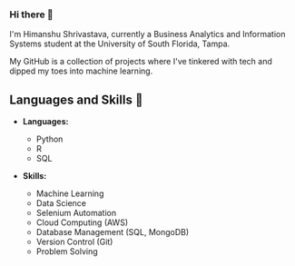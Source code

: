 ### Hi there 👋

I'm Himanshu Shrivastava, currently a Business Analytics and Information Systems student at the University of South Florida, Tampa.

My GitHub is a collection of projects where I've tinkered with tech and dipped my toes into machine learning. 


## Languages and Skills 🚀

- **Languages:**
  - Python
  - R
  - SQL

- **Skills:**
  - Machine Learning
  - Data Science
  - Selenium Automation
  - Cloud Computing (AWS)
  - Database Management (SQL, MongoDB)
  - Version Control (Git)
  - Problem Solving
<!--
**himanshu1698/himanshu1698** is a ✨ _special_ ✨ repository because its `README.md` (this file) appears on your GitHub profile.

Here are some ideas to get you started:

- 🔭 I’m currently working on ...
- 🌱 I’m currently learning ...
- 👯 I’m looking to collaborate on ...
- 🤔 I’m looking for help with ...
- 💬 Ask me about ...
- 📫 How to reach me: ...
- 😄 Pronouns: ...
- ⚡ Fun fact: ...
-->
